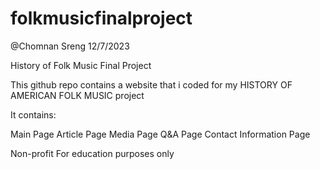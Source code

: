 # folkmusicfinalproject

@Chomnan Sreng
12/7/2023

History of Folk Music Final Project

This github repo contains a website that i coded for my 
HISTORY OF AMERICAN FOLK MUSIC project

It contains:

Main Page
Article Page
Media Page
Q&A Page
Contact Information Page

Non-profit
For education purposes only
